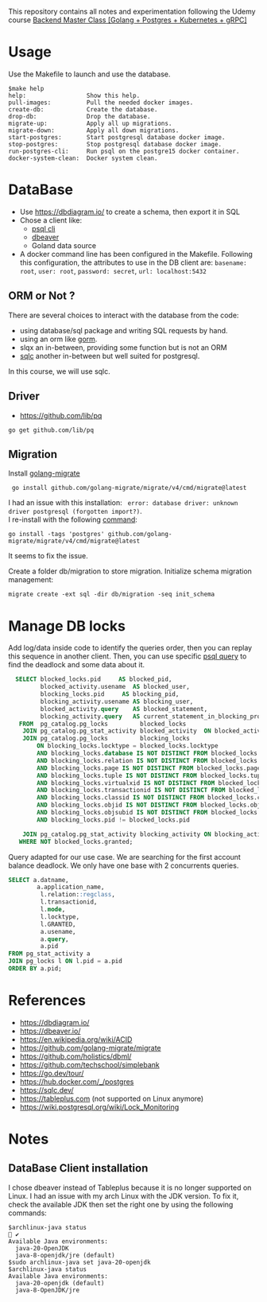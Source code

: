 This repository contains all notes and experimentation
following the Udemy course [Backend Master Class [Golang + Postgres + Kubernetes + gRPC]](https://www.udemy.com/course/backend-master-class-golang-postgresql-kubernetes/)

# Usage

Use the Makefile to launch and use the database.
```shell
$make help
help:                 Show this help.
pull-images:          Pull the needed docker images.
create-db:            Create the database.
drop-db:              Drop the database.
migrate-up:           Apply all up migrations.
migrate-down:         Apply all down migrations.
start-postgres:       Start postgresql database docker image.
stop-postgres:        Stop postgresql database docker image.
run-postgres-cli:     Run psql on the postgre15 docker container.
docker-system-clean:  Docker system clean.
```

# DataBase

* Use https://dbdiagram.io/ to create a schema, then export it in SQL
* Chose a client like:
    * [psql cli](https://www.postgresql.org/docs/13/app-psql.html)
    * [dbeaver](https://dbeaver.io/)
    * Goland data source
* A docker command line has been configured in the Makefile.
  Following this configuration,
  the attributes to use in the DB client are: `basename: root`, `user: root`, `password: secret`, `url: localhost:5432`

## ORM or Not ?

There are several choices to interact with the database from the code:
* using database/sql package and writing SQL requests by hand.
* using an orm like [gorm](https://github.com/go-gorm/gorm).
* slqx an in-between, providing some function but is not an ORM
* [sqlc](https://github.com/sqlc-dev/sqlc) another in-between but well suited for postgresql.

In this course, we will use sqlc.

## Driver

* https://github.com/lib/pq
```shell
go get github.com/lib/pq
```

## Migration 

Install [golang-migrate](https://github.com/golang-migrate/migrate) 
```shell
 go install github.com/golang-migrate/migrate/v4/cmd/migrate@latest
```

I had an issue with this installation: ` error: database driver: unknown driver postgresql (forgotten import?)`.  
I re-install with the following [command](https://github.com/golang-migrate/migrate/tree/master/cmd/migrate#versioned):
```shell
go install -tags 'postgres' github.com/golang-migrate/migrate/v4/cmd/migrate@latest
```
It seems to fix the issue.

Create a folder db/migration to store migration.
Initialize schema migration management:
```shell
migrate create -ext sql -dir db/migration -seq init_schema
```

# Manage DB locks

Add log/data inside code to identify the queries order, then you can replay this sequence in another client.
Then, you can use specific [psql query](https://wiki.postgresql.org/wiki/Lock_Monitoring) to find the deadlock and some data about it.
```sql
  SELECT blocked_locks.pid     AS blocked_pid,
         blocked_activity.usename  AS blocked_user,
         blocking_locks.pid     AS blocking_pid,
         blocking_activity.usename AS blocking_user,
         blocked_activity.query    AS blocked_statement,
         blocking_activity.query   AS current_statement_in_blocking_process
   FROM  pg_catalog.pg_locks         blocked_locks
    JOIN pg_catalog.pg_stat_activity blocked_activity  ON blocked_activity.pid = blocked_locks.pid
    JOIN pg_catalog.pg_locks         blocking_locks 
        ON blocking_locks.locktype = blocked_locks.locktype
        AND blocking_locks.database IS NOT DISTINCT FROM blocked_locks.database
        AND blocking_locks.relation IS NOT DISTINCT FROM blocked_locks.relation
        AND blocking_locks.page IS NOT DISTINCT FROM blocked_locks.page
        AND blocking_locks.tuple IS NOT DISTINCT FROM blocked_locks.tuple
        AND blocking_locks.virtualxid IS NOT DISTINCT FROM blocked_locks.virtualxid
        AND blocking_locks.transactionid IS NOT DISTINCT FROM blocked_locks.transactionid
        AND blocking_locks.classid IS NOT DISTINCT FROM blocked_locks.classid
        AND blocking_locks.objid IS NOT DISTINCT FROM blocked_locks.objid
        AND blocking_locks.objsubid IS NOT DISTINCT FROM blocked_locks.objsubid
        AND blocking_locks.pid != blocked_locks.pid

    JOIN pg_catalog.pg_stat_activity blocking_activity ON blocking_activity.pid = blocking_locks.pid
   WHERE NOT blocked_locks.granted;
```
Query adapted for our use case. We are searching for the first account balance deadlock.
We only have one base with 2 concurrents queries.
```sql
SELECT a.datname,
        a.application_name,
         l.relation::regclass,
         l.transactionid,
         l.mode,
         l.locktype,
         l.GRANTED,
         a.usename,
         a.query,
         a.pid
FROM pg_stat_activity a
JOIN pg_locks l ON l.pid = a.pid
ORDER BY a.pid;
```

# References

* https://dbdiagram.io/
* https://dbeaver.io/
* https://en.wikipedia.org/wiki/ACID
* https://github.com/golang-migrate/migrate
* https://github.com/holistics/dbml/
* https://github.com/techschool/simplebank
* https://go.dev/tour/
* https://hub.docker.com/_/postgres
* https://sqlc.dev/
* https://tableplus.com (not supported on Linux anymore)
* https://wiki.postgresql.org/wiki/Lock_Monitoring

# Notes

## DataBase Client installation

I chose dbeaver instead of Tableplus because it is no longer supported on Linux.
I had an issue with my arch Linux with the JDK version.
To fix it, check the available JDK then set the right one by using the following commands:
```shell
$archlinux-java status                                                                                      ✔ 
Available Java environments:
  java-20-OpenJDK
  java-8-openjdk/jre (default)
$sudo archlinux-java set java-20-openjdk
$archlinux-java status
Available Java environments:
  java-20-openjdk (default)
  java-8-OpenJDK/jre
```





